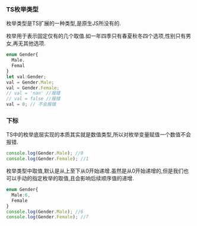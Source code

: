 ### TS枚举类型

枚举类型是TS扩展的一种类型,是原生JS所没有的.

枚举用于表示固定仅有的几个取值.如一年四季只有春夏秋冬四个选项,性别只有男女,再无其他选项.

```typescript
enum Gender{
  Male,
  Femal
}
let val:Gender;
val = Gender.Male;
val = Gender.Female;
// val = 'nan' //报错
// val = false //报错
val = 0; // 不会报错
```

### 下标

TS中的枚举底层实现的本质其实就是数值类型,所以对枚举变量赋值一个数值不会报错.

```typescript
console.log(Gender.Male); //0
console.log(Gender.Female); //1
```

枚举类型中取值,默认是从上至下从0开始递增.虽然是从0开始递增的,但是我们也可以手动的指定枚举的取值,且会影响后续顺序值的递增.

```typescript
enum Gender{
  Male:6,
  Female
}
console.log(Gender.Male); //6
console.log(Gender.Female); //7
```
